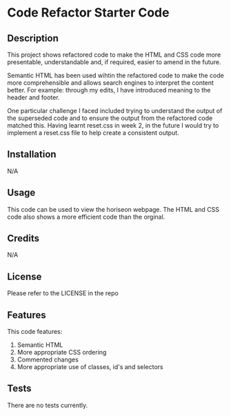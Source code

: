 # Code Refactor Starter Code

## Description

This project shows refactored code to make the HTML and CSS code more presentable, understandable and, if required, easier to amend in the future.

Semantic HTML has been used wihtin the refactored code to make the code more comprehensible and allows search engines to interpret the content better.
For example: through my edits, I have introduced meaning to the header and footer.

One particular challenge I faced included trying to understand the output of the superseded code and to ensure the output from the refactored code matched this.  Having learnt reset.css in week 2, in the future I would try to implement a reset.css file to help create a consistent output.

## Installation

N/A

## Usage

This code can be used to view the horiseon webpage.  The HTML and CSS code also shows a more efficient code than the orginal.

## Credits

N/A

## License

Please refer to the LICENSE in the repo

## Features

This code features:
1. Semantic HTML
2. More appropriate CSS ordering
3. Commented changes
4. More appropriate use of classes, id's and selectors

## Tests

There are no tests currently.
